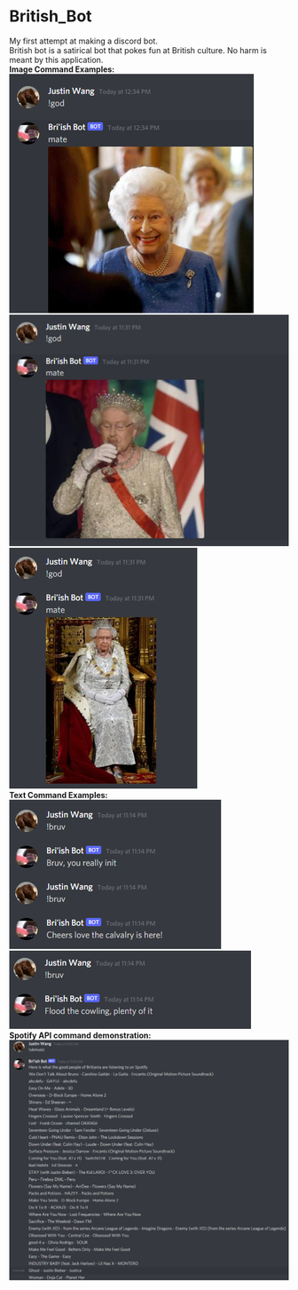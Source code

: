 # British_Bot
My first attempt at making a discord bot. </br>
British bot is a satirical bot that pokes fun at British culture. No harm is meant by this application. </br>
<b>Image Command Examples:</b> </br>
![](images/bot_image1.png)</br>
![](images/bot_image2.png)</br>
![](images/bot_image3.png)</br>
<b>Text Command Examples:</b></br>
![](images/bot_text1.png)
![](images/bot_text2.png)</br>
<b>Spotify API command demonstration: </b></br>
![](images/bot_spotify.png)</br>
